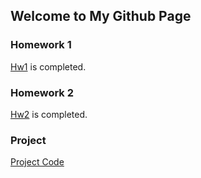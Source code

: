 ## Welcome to My Github Page

### Homework 1
[Hw1](files/Assignment1/Assignment_1.html) is completed.
### Homework 2
[Hw2](files/Assignment2/Assignment_2.html) is completed.
### Project
[Project Code](files/Project/Project_Code.html)

